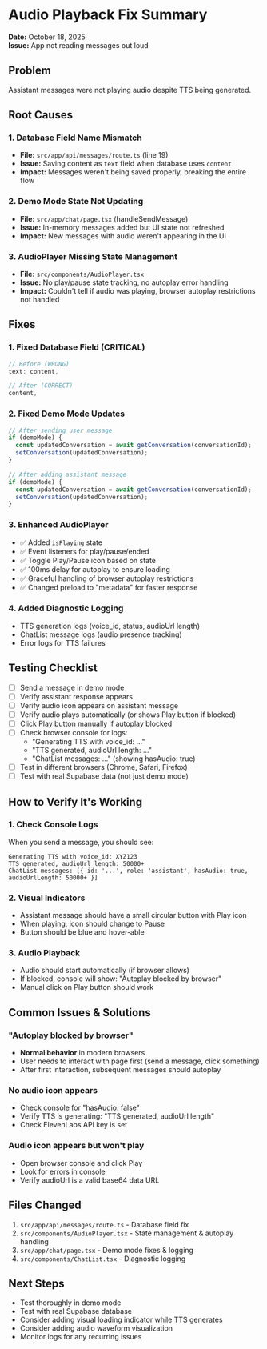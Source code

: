 # Audio Playback Fix Summary

**Date:** October 18, 2025  
**Issue:** App not reading messages out loud

## Problem

Assistant messages were not playing audio despite TTS being generated.

## Root Causes

### 1. Database Field Name Mismatch
- **File:** `src/app/api/messages/route.ts` (line 19)
- **Issue:** Saving content as `text` field when database uses `content`
- **Impact:** Messages weren't being saved properly, breaking the entire flow

### 2. Demo Mode State Not Updating
- **File:** `src/app/chat/page.tsx` (handleSendMessage)
- **Issue:** In-memory messages added but UI state not refreshed
- **Impact:** New messages with audio weren't appearing in the UI

### 3. AudioPlayer Missing State Management
- **File:** `src/components/AudioPlayer.tsx`
- **Issue:** No play/pause state tracking, no autoplay error handling
- **Impact:** Couldn't tell if audio was playing, browser autoplay restrictions not handled

## Fixes

### 1. Fixed Database Field (CRITICAL)
```typescript
// Before (WRONG)
text: content,

// After (CORRECT)
content,
```

### 2. Fixed Demo Mode Updates
```typescript
// After sending user message
if (demoMode) {
  const updatedConversation = await getConversation(conversationId);
  setConversation(updatedConversation);
}

// After adding assistant message
if (demoMode) {
  const updatedConversation = await getConversation(conversationId);
  setConversation(updatedConversation);
}
```

### 3. Enhanced AudioPlayer
- ✅ Added `isPlaying` state
- ✅ Event listeners for play/pause/ended
- ✅ Toggle Play/Pause icon based on state
- ✅ 100ms delay for autoplay to ensure loading
- ✅ Graceful handling of browser autoplay restrictions
- ✅ Changed preload to "metadata" for faster response

### 4. Added Diagnostic Logging
- TTS generation logs (voice_id, status, audioUrl length)
- ChatList message logs (audio presence tracking)
- Error logs for TTS failures

## Testing Checklist

- [ ] Send a message in demo mode
- [ ] Verify assistant response appears
- [ ] Verify audio icon appears on assistant message
- [ ] Verify audio plays automatically (or shows Play button if blocked)
- [ ] Click Play button manually if autoplay blocked
- [ ] Check browser console for logs:
  - "Generating TTS with voice_id: ..."
  - "TTS generated, audioUrl length: ..."
  - "ChatList messages: ..." (showing hasAudio: true)
- [ ] Test in different browsers (Chrome, Safari, Firefox)
- [ ] Test with real Supabase data (not just demo mode)

## How to Verify It's Working

### 1. Check Console Logs
When you send a message, you should see:
```
Generating TTS with voice_id: XYZ123
TTS generated, audioUrl length: 50000+
ChatList messages: [{ id: '...', role: 'assistant', hasAudio: true, audioUrlLength: 50000+ }]
```

### 2. Visual Indicators
- Assistant message should have a small circular button with Play icon
- When playing, icon should change to Pause
- Button should be blue and hover-able

### 3. Audio Playback
- Audio should start automatically (if browser allows)
- If blocked, console will show: "Autoplay blocked by browser"
- Manual click on Play button should work

## Common Issues & Solutions

### "Autoplay blocked by browser"
- **Normal behavior** in modern browsers
- User needs to interact with page first (send a message, click something)
- After first interaction, subsequent messages should autoplay

### No audio icon appears
- Check console for "hasAudio: false"
- Verify TTS is generating: "TTS generated, audioUrl length"
- Check ElevenLabs API key is set

### Audio icon appears but won't play
- Open browser console and click Play
- Look for errors in console
- Verify audioUrl is a valid base64 data URL

## Files Changed

1. `src/app/api/messages/route.ts` - Database field fix
2. `src/components/AudioPlayer.tsx` - State management & autoplay handling  
3. `src/app/chat/page.tsx` - Demo mode fixes & logging
4. `src/components/ChatList.tsx` - Diagnostic logging

## Next Steps

- Test thoroughly in demo mode
- Test with real Supabase database
- Consider adding visual loading indicator while TTS generates
- Consider adding audio waveform visualization
- Monitor logs for any recurring issues

